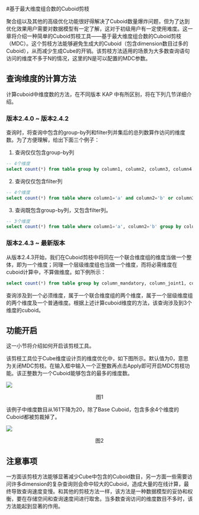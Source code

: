 #基于最大维度组合数的Cuboid剪枝

聚合组以及其他的高级优化功能很好得解决了Cuboid数量爆炸问题，但为了达到优化效果用户需要对数据模型有一定了解，这对于初级用户有一定使用难度。这一章将介绍一种简单的Cuboid剪枝工具——基于最大维度组合数的Cuboid剪枝（MDC）。这个剪枝方法能够避免生成大的Cuboid（包含dimension数目过多的Cuboid），从而减少生成Cube的开销。该剪枝方法适用的场景为大多数查询语句访问的维度不多于N的情况，这里的N是可以配置的MDC参数。

## 查询维度的计算方法

计算cuboid中维度数的方法，在不同版本 KAP 中有所区别，将在下列几节详细介绍。

### 版本2.4.0 ~ 版本2.4.2

查询时，将查询中包含的group-by列和filter列并集后的总列数算作访问的维度数。为了方便理解，给出下面三个例子：

1. 查询仅仅包含group-by列

```sql
-- 4个维度 
select count(*) from table group by column1, column2, column3, column4
```

2. 查询仅仅包含filter列

```sql
-- 4个维度
select count(*) from table where column1='a' and column2='b' or column3='c' and column4='d'
```

3. 查询既包含group-by列，又包含filter列。

```sql
-- 3个维度
select count(*) from table where column1='a', column2='b' group by column2, column3
```

### 版本2.4.3 ~ 最新版本

从版本2.4.3开始，我们在Cuboid剪枝中将同在一个联合维度组的维度当做一个整体，即为一个维度；同理一个层级维度组也当做一个维度，而将必需维度在cuboid计算中，不算做维度。如下例所示：

```sql
select count(*) from table group by column_mandatory, column_joint1, column_joint2, column_hierarchy1, column_hierarchy2, column_normal
```

查询涉及到一个必须维度，属于一个联合维度组的两个维度，属于一个层级维度组的两个维度及一个普通维度。根据上述计算cuboid维度的方法，该查询涉及到3个维度的cuboid。

## 功能开启

这一小节将介绍如何开启该剪枝工具。

该剪枝工具位于Cube维度设计页的维度优化中，如下图所示。默认值为0，意思为关闭MDC剪枝。在输入框中输入一个正整数再点击Apply即可开启MDC剪枝功能。该正整数为一个Cuboid能够包含的最多的维度数。

![](images/cuboid_pruning_1.jpg)

<p align="center">图1</p>

该例子中维度数目从161下降为20，除了Base Cuboid，包含多余4个维度的Cuboid都被剪裁掉了。

![](images/cuboid_pruning_2.jpg)

<p align="center">图2</p>

## 注意事项

一方面该剪枝方法能够显著减少Cube中包含的Cuboid数目，另一方面一些需要访问许多dimension的复杂查询则会命中较大的Cuboid，造成大量的在线计算，最终导致查询速度变慢。和其他的剪枝方法一样，该方法是一种数据模型的妥协和权衡，要在存储空间和查询速度间进行取舍。当多数查询访问的维度数目不多时，该方法能起到显著的作用。
